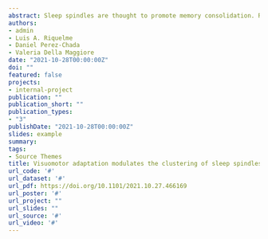 ```yaml
---
abstract: Sleep spindles are thought to promote memory consolidation. Recently, we have shown that visuomotor adaptation (VMA) learning increases the density of spindles and promotes the coupling between spindles and slow oscillations, locally, with the level of spindle-SO synchrony predicting overnight memory retention. Yet, growing evidence suggests that the rhythmicity in spindle occurrence may also influence the stabilization of declarative and procedural memories. Here, we examined if VMA learning promotes the temporal organization of sleep spindles into trains. We found that VMA increased the proportion of spindles and spindle-SO couplings in trains. In agreement with our previous work, this modulation was observed over the contralateral hemisphere to the trained hand, and predicted overnight memory retention. Interestingly, spindles grouped in a cluster showed greater amplitude and duration than isolated spindles. The fact that these features increased as a function of train length, provides evidence supporting a biological advantage of this temporal arrangement. Our work opens the possibility that the periodicity of NREM oscillations may be relevant in the stabilization of procedural memories.
authors:
- admin
- Luis A. Riquelme
- Daniel Perez-Chada
- Valeria Della Maggiore
date: "2021-10-28T00:00:00Z"
doi: ""
featured: false
projects:
- internal-project
publication: ""
publication_short: ""
publication_types:
- "3"
publishDate: "2021-10-28T00:00:00Z"
slides: example
summary: 
tags:
- Source Themes
title: Visuomotor adaptation modulates the clustering of sleep spindles into trains
url_code: '#'
url_dataset: '#'
url_pdf: https://doi.org/10.1101/2021.10.27.466169
url_poster: '#'
url_project: ""
url_slides: ""
url_source: '#'
url_video: '#'
---
```


